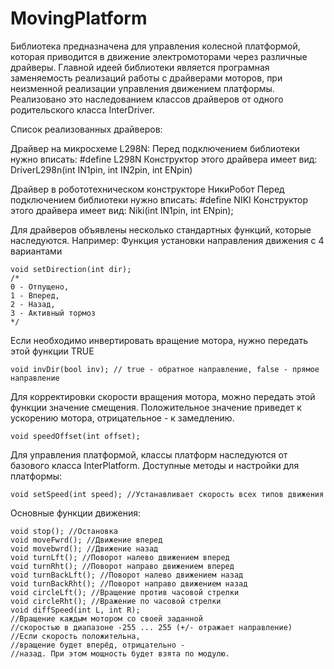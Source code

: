 # MovingPlatform

Библиотека предназначена для управления колесной платформой,
которая приводится в движение  электромоторами через различные драйверы.
Главной идеей библиотеки является програмная заменяемость реализаций
работы с драйверами моторов, при неизменной реализации управления 
движением платформы.
Реализовано это наследованием классов драйверов от одного родительского
класса InterDriver.

Список реализованных драйверов:

Драйвер на микросхеме L298N:
Перед подключением библиотеки нужно вписать:
	#define L298N
Конструктор этого драйвера имеет вид:
	DriverL298n(int IN1pin, int IN2pin, int ENpin)

Драйвер в робототехническом конструкторе НикиРобот
Перед подключением библиотеки нужно вписать:
	#define NIKI
Конструктор этого драйвера имеет вид:
	Niki(int IN1pin, int ENpin);


Для драйверов объявлены несколько стандартных функций, которые наследуются.
Например:
Функция установки направления движения с 4 вариантами

	void setDirection(int dir);  
	/*
	0 - Отпущено,
	1 - Вперед,
	2 - Назад,
	3 - Активный тормоз
	*/

Если необходимо инвертировать вращение мотора,
нужно передать этой функции TRUE

	void invDir(bool inv); // true - обратное направление, false - прямое направление
Для корректировки скорости вращения мотора, можно передать этой функции значение
смещения. Положительное значение приведет к ускорению мотора, 
отрицательное - к замедлению.

	void speedOffset(int offset);

Для управления платформой, классы платформ наследуются от базового класса InterPlatform.
Доступные методы и настройки для платформы:

	void setSpeed(int speed); //Устанавливает скорость всех типов движения

Основные функции движения:
		  
	void stop(); //Остановка
	void moveFwrd(); //Движение вперед
	void movebwrd(); //Движение назад
	void turnLft(); //Поворот налево движением вперед
	void turnRht(); //Поворот направо движением вперед
	void turnBackLft(); //Поворот налево движением назад
	void turnBackRht(); //Поворот направо движением назад
	void circleLft(); //Вращение против часовой стрелки
	void circleRht(); //Вражение по часовой стрелки
	void diffSpeed(int L, int R); 
	//Вращение каждым мотором со своей заданной
	//скоростью в диапазоне -255 ... 255 (+/- отражает направление)
	//Если скорость положительна,
	//вращение будет вперёд, отрицательно - 
	//назад. При этом мощность будет взята по модулю.

 
